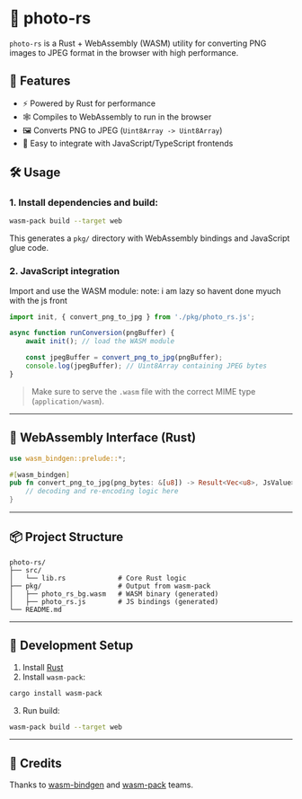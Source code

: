# 📸 photo-rs

`photo-rs` is a Rust + WebAssembly (WASM) utility for converting PNG images to JPEG format in the browser with high performance.

## 🚀 Features

- ⚡ Powered by Rust for performance
- 🕸️ Compiles to WebAssembly to run in the browser
- 🖼️ Converts PNG to JPEG (`Uint8Array -> Uint8Array`)
- 🧪 Easy to integrate with JavaScript/TypeScript frontends

## 🛠️ Usage

### 1. Install dependencies and build:

```sh
wasm-pack build --target web
```

This generates a `pkg/` directory with WebAssembly bindings and JavaScript glue code.

### 2. JavaScript integration

Import and use the WASM module:
note: i am lazy so havent done myuch with the js front

```js
import init, { convert_png_to_jpg } from './pkg/photo_rs.js';

async function runConversion(pngBuffer) {
    await init(); // load the WASM module

    const jpegBuffer = convert_png_to_jpg(pngBuffer);
    console.log(jpegBuffer); // Uint8Array containing JPEG bytes
}
```

> Make sure to serve the `.wasm` file with the correct MIME type (`application/wasm`).

---

## 🧩 WebAssembly Interface (Rust)

```rust
use wasm_bindgen::prelude::*;

#[wasm_bindgen]
pub fn convert_png_to_jpg(png_bytes: &[u8]) -> Result<Vec<u8>, JsValue> {
    // decoding and re-encoding logic here
}
```

---

## 📦 Project Structure

```
photo-rs/
├── src/
│   └── lib.rs             # Core Rust logic
├── pkg/                   # Output from wasm-pack
│   ├── photo_rs_bg.wasm   # WASM binary (generated)
│   ├── photo_rs.js        # JS bindings (generated)
└── README.md
```

---

## 🧪 Development Setup

1. Install [Rust](https://www.rust-lang.org/)
2. Install `wasm-pack`:

```sh
cargo install wasm-pack
```

3. Run build:

```sh
wasm-pack build --target web
```

---

## 🙏 Credits

Thanks to [wasm-bindgen](https://github.com/rustwasm/wasm-bindgen) and [wasm-pack](https://github.com/rustwasm/wasm-pack) teams.

```
